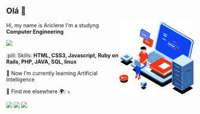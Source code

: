 ## Olá 👋

<!--
**ariclinis/ariclinis** is a ✨ _special_ ✨ repository because its `README.md` (this file) appears on your GitHub profile.

Here are some ideas to get you started:

- 🔭 I’m currently working on ...
- 🌱 I’m currently learning ...
- 👯 I’m looking to collaborate on ...
- 🤔 I’m looking for help with ...
- 💬 Ask me about ...
- 📫 How to reach me: ...
- 😄 Pronouns: ...
- ⚡ Fun fact: ...
-->
<img src="./image.svg" min-width="400px" max-width="200px" width="200px" align="right" alt="Computador iuriCode">
<p align="left">Hi, my name is Ariclene I'm a studyng <strong>Computer Engineering</strong></p>
<p align="left>
          <a href="https://github.com/ariclinis"></a>
          <img height="180em" src="https://github-readme-stats.vercel.app/api?&username=ariclinis&show_icons=true&theme=dark&include_all_commits=true&count_private=true">
</p>
<p align="left">
  :pill: Skills: <strong>HTML, CSS3, Javascript, Ruby on Rails, PHP, JAVA, SQL, linux</strong>
</p>
<p align="left">
  🌱 Now I’m currently learning Artificial Intelligence
</p>
<p align="left">
  💌 Find me elsewhere 🌍: ⤵️
</p>

<p align="left">
  <a href="https://www.linkedin.com/in/ariclene-chimbili/" alt="Linkedin">
  <img src="https://img.shields.io/badge/-Linkedin-0e76a8?style=flat-square&logo=Linkedin&logoColor=white&link=LINK-DO-SEU-LINKEDIN" /></a>

  <a href="https://www.instagram.com/ariclinis/" alt="Instagram">
  <img src="https://img.shields.io/badge/-Instagram-DF0174?style=flat-square&labelColor=DF0174&logo=instagram&logoColor=white&link=LINK-DO-SEU-INSTAGRAM"/></a>
  <a href="https://stackoverflow.com/users/10344626/ariclene-chimbili" alt="stackoverflow">
    <img src="https://img.shields.io/stackexchange/stackoverflow/r/10344626"/>
  </a>
</p>
